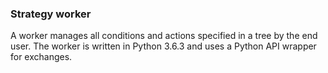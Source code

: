 ### Strategy worker
A worker manages all conditions and actions specified in a tree by the end user. The worker is written in Python 3.6.3 and uses a Python API wrapper for exchanges.
